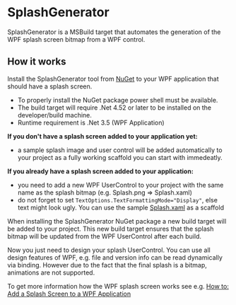 # SplashGenerator
SplashGenerator is a MSBuild target that automates the generation of the WPF splash screen bitmap from a WPF control.

## How it works
Install the SplashGenerator tool from [NuGet](https://www.nuget.org/packages/SplashGenerator) to your WPF application that should have a splash screen. 
- To properly install the NuGet package power shell must be available. 
- The build target will require .Net 4.52 or later to be installed on the developer/build machine. 
- Runtime requirement is .Net 3.5 (WPF Application)

**If you don't have a splash screen added to your application yet:**
- a sample splash image and user control will be added automatically to your project as a fully working scaffold you can start with immedeatly.

**If you already have a splash screen added to your application:**
- you need to add a new WPF UserControl to your project with the same name as the splash bitmap (e.g. Splash.png => Splash.xaml)
- do not forget to set `TextOptions.TextFormattingMode="Display"`, else text might look ugly. You can use the sample [Splash.xaml](https://github.com/tom-englert/SplashGenerator/blob/master/SplashGenerator/Splash.xaml) as a scaffold

When installing the SplashGenerator NuGet package a new build target will be added to your project. 
This new build target ensures that the splash bitmap will be updated from the WPF UserControl after each build.

Now you just need to design your splash UserControl. You can use all design features of WPF, e.g. file and version info can be read dynamically via binding. However due to the fact that the final splash is a bitmap, animations are not supported.

To get more information how the WPF splash screen works see e.g. [How to: Add a Splash Screen to a WPF Application](https://msdn.microsoft.com/en-us/library/cc656886.aspx)






